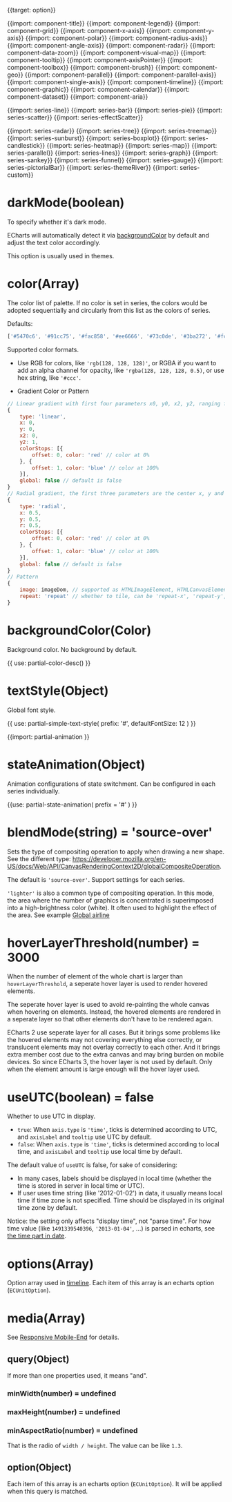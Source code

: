 {{target: option}}

{{import: component-title}}
{{import: component-legend}}
{{import: component-grid}}
{{import: component-x-axis}}
{{import: component-y-axis}}
{{import: component-polar}}
{{import: component-radius-axis}}
{{import: component-angle-axis}}
{{import: component-radar}}
{{import: component-data-zoom}}
{{import: component-visual-map}}
{{import: component-tooltip}}
{{import: component-axisPointer}}
{{import: component-toolbox}}
{{import: component-brush}}
{{import: component-geo}}
{{import: component-parallel}}
{{import: component-parallel-axis}}
{{import: component-single-axis}}
{{import: component-timeline}}
{{import: component-graphic}}
{{import: component-calendar}}
{{import: component-dataset}}
{{import: component-aria}}


{{import: series-line}}
{{import: series-bar}}
{{import: series-pie}}
{{import: series-scatter}}
{{import: series-effectScatter}}

{{import: series-radar}}
{{import: series-tree}}
{{import: series-treemap}}
{{import: series-sunburst}}
{{import: series-boxplot}}
{{import: series-candlestick}}
{{import: series-heatmap}}
{{import: series-map}}
{{import: series-parallel}}
{{import: series-lines}}
{{import: series-graph}}
{{import: series-sankey}}
{{import: series-funnel}}
{{import: series-gauge}}
{{import: series-pictorialBar}}
{{import: series-themeRiver}}
{{import: series-custom}}

# darkMode(boolean)

To specify whether it's dark mode.

ECharts will automatically detect it via [backgroundColor](~backgroundColor) by default and adjust the text color accordingly.

This option is usually used in themes.

# color(Array)

The color list of palette. If no color is set in series, the colors would be adopted sequentially and circularly from this list as the colors of series.

Defaults:
```ts
['#5470c6', '#91cc75', '#fac858', '#ee6666', '#73c0de', '#3ba272', '#fc8452', '#9a60b4', '#ea7ccc']
```

Supported color formats.

+ Use RGB for colors, like `'rgb(128, 128, 128)'`, or RGBA if you want to add an alpha channel for opacity, like `'rgba(128, 128, 128, 0.5)`, or use hex string, like `'#ccc'`.

+ Gradient Color or Pattern
```js
// Linear gradient with first four parameters x0, y0, x2, y2, ranging from 0 - 1, corresponding to the percentage in the graphical wraparound box, if globalCoord is ``true``, then the four values are absolute pixel positions
{
    type: 'linear',
    x: 0,
    y: 0,
    x2: 0,
    y2: 1,
    colorStops: [{
        offset: 0, color: 'red' // color at 0%
    }, {
        offset: 1, color: 'blue' // color at 100%
    }],
    global: false // default is false
}
// Radial gradient, the first three parameters are the center x, y and radius, the values are the same as the linear gradient
{
    type: 'radial',
    x: 0.5,
    y: 0.5,
    r: 0.5,
    colorStops: [{
        offset: 0, color: 'red' // color at 0%
    }, {
        offset: 1, color: 'blue' // color at 100%
    }],
    global: false // default is false
}
// Pattern
{
    image: imageDom, // supported as HTMLImageElement, HTMLCanvasElement, but not path string of SVG
    repeat: 'repeat' // whether to tile, can be 'repeat-x', 'repeat-y', 'no-repeat'
}
```

# backgroundColor(Color)
Background color. No background by default.

{{ use: partial-color-desc() }}


# textStyle(Object)
Global font style.

{{ use: partial-simple-text-style(
    prefix: '#',
    defaultFontSize: 12
) }}

{{import: partial-animation }}

# stateAnimation(Object)

Animation configurations of state switchment. Can be configured in each series individually.

{{use: partial-state-animation(
    prefix = '#'
) }}

# blendMode(string) = 'source-over'

Sets the type of compositing operation to apply when drawing a new shape. See the different type: https://developer.mozilla.org/en-US/docs/Web/API/CanvasRenderingContext2D/globalCompositeOperation.

The default is `'source-over'`. Support settings for each series.

`'lighter'` is also a common type of compositing operation. In this mode, the area where the number of graphics is concentrated is superimposed into a high-brightness color (white). It often used to highlight the effect of the area. See example [Global airline](${galleryEditorPath}lines-airline)

# hoverLayerThreshold(number) = 3000

When the number of element of the whole chart is larger than `hoverLayerThreshold`, a seperate hover layer is used to render hovered elements.

The seperate hover layer is used to avoid re-painting the whole canvas when hovering on elements. Instead, the hovered elements are rendered in a seperate layer so that other elements don't have to be rendered again.

ECharts 2 use seperate layer for all cases. But it brings some problems like the hovered elements may not covering everything else correctly, or translucent elements may not overlay correctly to each other. And it brings extra member cost due to the extra canvas and may bring burden on mobile devices. So since ECharts 3, the hover layer is not used by default. Only when the element amount is large enough will the hover layer used.

# useUTC(boolean) = false

Whether to use UTC in display.

+ `true`: When `axis.type` is `'time'`, ticks is determined according to UTC, and `axisLabel` and `tooltip` use UTC by default.
+ `false`: When `axis.type` is `'time'`, ticks is determined according to local time, and `axisLabel` and `tooltip` use local time by default.

The default value of `useUTC` is false, for sake of considering:

+ In many cases, labels should be displayed in local time (whether the time is stored in server in local time or UTC).
+ If user uses time string (like '2012-01-02') in data, it usually means local time if time zone is not specified. Time should be displayed in its original time zone by default.

Notice: the setting only affects "display time", not "parse time".
For how time value (like `1491339540396`, `'2013-01-04'`, ...) is parsed in echarts, see [the time part in date](~series-line.data).


# options(Array)

Option array used in [timeline](option.html#timeline). Each item of this array is an echarts option (`ECUnitOption`).


# media(Array)

See [Responsive Mobile-End](tutorial.html#Responsive%20Mobile-End) for details.

## query(Object)

If more than one properties used, it means "and".

### minWidth(number) = undefined

### maxHeight(number) = undefined

### minAspectRatio(number) = undefined

That is the radio of `width / height`. The value can be like `1.3`.

## option(Object)

Each item of this array is an echarts option (`ECUnitOption`). It will be applied when this query is matched.
